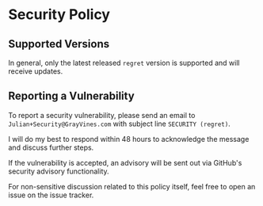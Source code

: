 # Security Policy

## Supported Versions

In general, only the latest released ``regret`` version is supported
and will receive updates.

## Reporting a Vulnerability

To report a security vulnerability, please send an email to
``Julian+Security@GrayVines.com`` with subject line ``SECURITY
(regret)``.

I will do my best to respond within 48 hours to acknowledge the message
and discuss further steps.

If the vulnerability is accepted, an advisory will be sent out via
GitHub's security advisory functionality.

For non-sensitive discussion related to this policy itself, feel free to
open an issue on the issue tracker.
